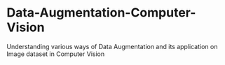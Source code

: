 # Data-Augmentation-Computer-Vision
Understanding various ways of Data Augmentation and its application on Image dataset in Computer Vision
